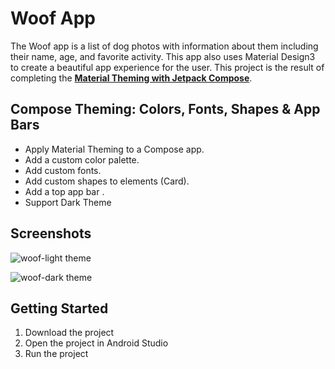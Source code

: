 Woof App
==================================

The Woof app is a list of dog photos with information about them including their name, age, and favorite activity. This app also uses Material Design3 to create a beautiful app experience for the user.
This project is the result of completing the **[Material Theming with Jetpack Compose](https://developer.android.com/codelabs/basic-android-kotlin-compose-material-theming#0)**.

Compose Theming: Colors, Fonts, Shapes & App Bars
--------------
- Apply Material Theming to a Compose app.
- Add a custom color palette.
- Add custom fonts.
- Add custom shapes to elements (Card).
- Add a top app bar .
- Support Dark Theme

Screenshots
---------------
![woof-light theme](https://github.com/user-attachments/assets/dc75675d-ffe5-45a7-82b5-923a650288e3) 

![woof-dark theme](https://github.com/user-attachments/assets/67179636-df45-4d19-9e7a-1d8da54c3d35)
   
Getting Started
---------------
1. Download the project
2. Open the project in Android Studio
3. Run the project
